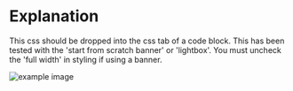 # Explanation
This css should be dropped into the css tab of a code block. This has been tested with the 'start from scratch banner' or 'lightbox'. You must uncheck the 'full width' in styling if using a banner. 

![example image](https://pendo-static-4802727618281472.storage.googleapis.com/fD5LTdDQbBUs2rwL5ZqjbqvruKI/guide-media-728be198-9f23-4514-aed4-611a01f2a203)

